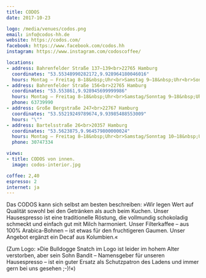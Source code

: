 ```yaml
---
title: CODOS
date: 2017-10-23

logo: /media/venues/codos.png
email: info@codos-hh.de
website: https://codos.com/
facebook: https://www.facebook.com/codos.hh
instagram: https://www.instagram.com/codoscoffee/

locations:
- address: Bahrenfelder Straße 137–139<br>22765 Hamburg
  coordinates: "53.55348990282172,9.928964180046016"
  hours: Montag – Freitag 8–18&nbsp;Uhr<br>Samstag 9–18&nbsp;Uhr<br>Sonntag 10–18&nbsp;Uhr
- address: Bahrenfelder Straße 156<br>22765 Hamburg
  coordinates: "53.553861,9.928945699999986"
  hours: Montag – Freitag 8–18&nbsp;Uhr<br>Samstag/Sonntag 9–18&nbsp;Uhr
  phone: 63739990
- address: Große Bergstraße 247<br>22767 Hamburg
  coordinates: "53.55219249789674,9.93985488553009"
  hours: "\""
- address: Bartelsstraße 26<br>20357 Hamburg
  coordinates: "53.5623875,9.964579800000024"
  hours: Montag – Freitag 8–18&nbsp;Uhr<br>Samstag/Sonntag 10–18&nbsp;Uhr
  phone: 30747334

views:
- title: CODOS von innen.
  image: codos-interior.jpg

coffee: 2,40
espresso: 2
internet: ja
---
```


Das CODOS kann sich selbst am besten beschreiben: »Wir legen Wert auf Qualität sowohl bei den Getränken als auch beim Kuchen. Unser Hausespresso ist eine traditionelle Röstung, die vollmundig schokoladig schmeckt und einfach gut mit Milch harmoniert. Unser Filterkaffee – aus 100% Arabica-Bohnen – ist etwas für den fruchtigeren Gaumen. Unser Angebot ergänzt ein Decaf aus Kolumbien.«

(Zum Logo: »Die Bulldogge Snatch im Logo ist leider im hohem Alter verstorben, aber sein Sohn Bandit – Namensgeber für unseren Hausespresso – ist ein guter Ersatz als Schutzpatron des Ladens und immer gern bei uns gesehen ;-)!«)